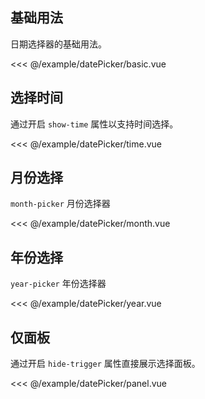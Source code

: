 ## 基础用法

日期选择器的基础用法。
<demo-block src="datePicker/basic">

<<< @/example/datePicker/basic.vue

</demo-block>

## 选择时间

通过开启 `show-time` 属性以支持时间选择。
<demo-block src="datePicker/time">

<<< @/example/datePicker/time.vue

</demo-block>

## 月份选择

`month-picker` 月份选择器
<demo-block src="datePicker/month">

<<< @/example/datePicker/month.vue

</demo-block>

## 年份选择

`year-picker` 年份选择器
<demo-block src="datePicker/year">

<<< @/example/datePicker/year.vue

</demo-block>

## 仅面板

通过开启 `hide-trigger` 属性直接展示选择面板。
<demo-block src="datePicker/panel">

<<< @/example/datePicker/panel.vue

</demo-block>
